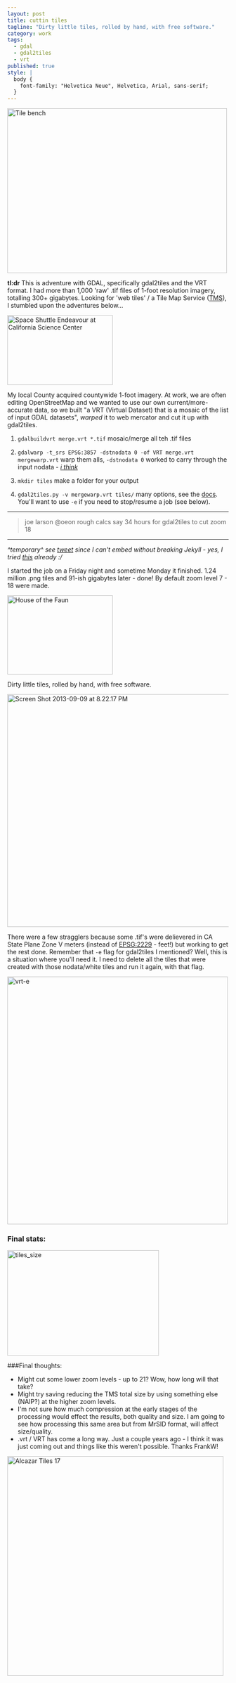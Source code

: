 ```yaml
---
layout: post
title: cuttin tiles
tagline: "Dirty little tiles, rolled by hand, with free software."
category: work
tags:
  - gdal
  - gdal2tiles
  - vrt
published: true
style: |
  body {
    font-family: "Helvetica Neue", Helvetica, Arial, sans-serif;
  }
---
```


<a href="http://www.flickr.com/photos/icathing/9860160/" title="Tile bench by icathing, on Flickr"><img src="http://farm1.staticflickr.com/5/9860160_ff26d182e3.jpg" width="500" height="375" alt="Tile bench"></a>

**tl:dr** This is adventure with GDAL, specifically gdal2tiles and the VRT format. I had more than 1,000 'raw' .tif files of 1-foot resolution imagery, totalling 300+ gigabytes. Looking for 'web tiles' / a Tile Map Service ([TMS](http://wiki.openstreetmap.org/wiki/Setting_up_TMS)), I stumbled upon the adventures below…

<a href="http://www.flickr.com/photos/skinnylawyer/8144013050/" title="Space Shuttle Endeavour at California Science Center by InSapphoWeTrust, on Flickr"><img src="http://farm9.staticflickr.com/8053/8144013050_a0b983b4e0_m.jpg" width="240" height="159" alt="Space Shuttle Endeavour at California Science Center"></a>

My local County acquired countywide 1-foot imagery. At work, we are often editing OpenStreetMap and we wanted to use our own current/more-accurate data, so we built "a VRT (Virtual Dataset) that is a mosaic of the list of input GDAL datasets", *warped* it to web mercator and cut it up with gdal2tiles.

1. `gdalbuildvrt merge.vrt *.tif` mosaic/merge all teh .tif files

2. `gdalwarp -t_srs EPSG:3857 -dstnodata 0 -of VRT merge.vrt mergewarp.vrt` warp them alls, `-dstnodata 0` worked to carry through the input nodata - [*i think*](http://trac.osgeo.org/gdal/wiki/UserDocs/GdalWarp)

3. `mkdir tiles` make a folder for your output

4. `gdal2tiles.py -v mergewarp.vrt tiles/` many options, see the [docs](http://www.gdal.org/gdal2tiles.html). You'll want to use `-e` if you need to stop/resume a job (see below).  

---

>joe larson @oeon
>rough calcs say 34 hours for gdal2tiles to cut zoom 18

---

*^temporary^ see [tweet](https://twitter.com/oeon/status/376159617450901504) since I can't embed without breaking Jekyll - yes, I tried [this](https://github.com/scottwb/jekyll-tweet-tag/issues/1) already :/*

I started the job on a Friday night and sometime Monday it finished. 1.24 million .png tiles and 91-ish gigabytes later - done! By default zoom level 7 - 18 were made.

<a href="http://www.flickr.com/photos/the-consortium/7238535480/" title="House of the Faun by The Consortium, on Flickr"><img src="http://farm8.staticflickr.com/7076/7238535480_8d5d3cec86_m.jpg" width="240" height="180" alt="House of the Faun"></a>

Dirty little tiles, rolled by hand, with free software.

<a href="http://www.flickr.com/photos/j03lar50n/9715500498/" title="Screen Shot 2013-09-09 at 8.22.17 PM by j03lar50n, on Flickr"><img src="http://farm3.staticflickr.com/2847/9715500498_d01aff3efa_c.jpg" width="800" height="530" alt="Screen Shot 2013-09-09 at 8.22.17 PM"></a>

There were a few stragglers because some .tif's were delievered in CA State Plane Zone V meters (instead of [EPSG:2229](spatialreference.org/ref/epsg/2229/) - feet!) but working to get the rest done. Remember that `-e` flag for gdal2tiles I mentioned? Well, this is a situation where you'll need it. I need to delete all the tiles that were created with those nodata/white tiles and run it again, with that flag.

<a href="http://www.flickr.com/photos/j03lar50n/9723873672/" title="vrt-e by j03lar50n, on Flickr"><img src="http://farm8.staticflickr.com/7357/9723873672_cf5e388970_o.gif" width="502" height="564" alt="vrt-e"></a>

### Final stats:
<a href="http://www.flickr.com/photos/j03lar50n/9723599817/" title="tiles_size by j03lar50n, on Flickr"><img src="http://farm8.staticflickr.com/7324/9723599817_2b332c7952_o.png" width="345" height="240" alt="tiles_size"></a>

###Final thoughts:
- Might cut some lower zoom levels - up to 21? Wow, how long will that take?
- Might try saving reducing the TMS total size by using something else (NAIP?) at the higher zoom levels.
- I'm not sure how much compression at the early stages of the processing would effect the results, both quality and size. I am going to see how processing this same area but from MrSID format, will affect size/quality.
- .vrt / VRT has come a long way. Just a couple years ago - I think it was just coming out and things like this weren't possible. Thanks FrankW!

<a href="http://www.flickr.com/photos/robven/3134215506/" title="Alcazar Tiles 17 by roberto_venturini, on Flickr"><img src="http://farm4.staticflickr.com/3285/3134215506_6546eb79af.jpg" width="492" height="500" alt="Alcazar Tiles 17"></a>
